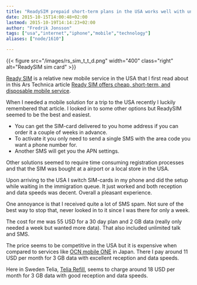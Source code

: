 ```yaml
---
title: "ReadySIM prepaid short-term plans in the USA works well with unlocked iPhone"
date: 2015-10-15T14:00:48+02:00
lastmod: 2015-10-19T14:14:23+02:00
author: "Fredrik Jonsson"
tags: ["usa","internet","iphone","mobile","technology"]
aliases: ["node/1610"]

---
```


{{< figure src="/images/rs_sim_t_t_d.png" width="400" class="right" alt="ReadySIM sim card" >}}

[Ready SIM](http://www.readysim.com/) is a relative new mobile service in the USA that I first read about in this Ars Technica article [Ready SIM offers cheap, short-term, and disposable mobile service](http://arstechnica.com/business/2013/03/ready-sim-offers-cheap-short-term-and-disposable-mobile-service/).

When I needed a mobile solution for a trip to the USA recently I luckily remembered that article. I looked in to some other options but ReadySIM seemed to be the best and easiest.

* You can get the SIM-card delivered to you home address if you can order it a couple of weeks in advance.
* To activate it you only need to send a single SMS with the area code you want a phone number for.
* Another SMS will get you the APN settings.

Other solutions seemed to require time consuming registration processes and that the SIM was bought at a airport or a local store in the USA.

Upon arriving to the USA I switch SIM-cards in my phone and did the setup while waiting in the immigration queue. It just worked and both reception and data speeds was decent. Overall a pleasant experience.

One annoyance is that I received quite a lot of SMS spam. Not sure of the best way to stop that, never looked in to it since I was there for only a week.

The cost for me was 55 USD for a 30 day plan and 2 GB data (really only needed a week but wanted more data). That also included unlimited talk and SMS.

The price seems to be competitive in the USA but it is expensive when compared to services like [OCN mobile ONE](http://service.ocn.ne.jp/english/mobile/one/) in Japan. There I pay around 11 USD per month for 3 GB data with excellent reception and data speeds.

Here in Sweden Telia, [Telia Refill](https://www.telia.se/privat/telefoni/abonnemang-kontantkort/produkt/telia-refill-startpaket), seems to charge around 18 USD per month for 3 GB data with good reception and data speeds.

